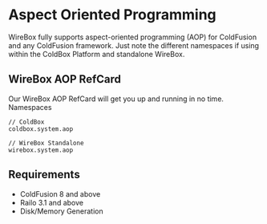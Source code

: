 # Aspect Oriented Programming
WireBox fully supports aspect-oriented programming (AOP) for ColdFusion and any ColdFusion framework. Just note the different namespaces if using within the ColdBox Platform and standalone WireBox.

## WireBox AOP RefCard

Our WireBox AOP RefCard will get you up and running in no time.
Namespaces

```
// ColdBox
coldbox.system.aop

// WireBox Standalone
wirebox.system.aop
```

## Requirements

* ColdFusion 8 and above
* Railo 3.1 and above
* Disk/Memory Generation